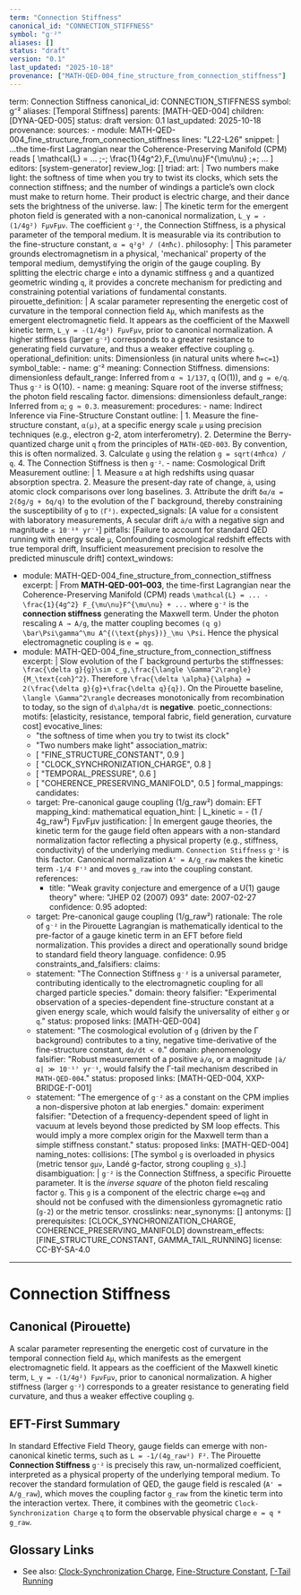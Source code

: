 ```yaml
---
term: "Connection Stiffness"
canonical_id: "CONNECTION_STIFFNESS"
symbol: "g⁻²"
aliases: []
status: "draft"
version: "0.1"
last_updated: "2025-10-18"
provenance: ["MATH-QED-004_fine_structure_from_connection_stiffness"]
---
```


term: Connection Stiffness
canonical_id: CONNECTION_STIFFNESS
symbol: g⁻²
aliases: [Temporal Stiffness]
parents: [MATH-QED-004]
children: [DYNA-QED-005]
status: draft
version: 0.1
last_updated: 2025-10-18
provenance:
  sources:
    - module: MATH-QED-004_fine_structure_from_connection_stiffness
      lines: "L22-L26"
      snippet: |
        ...the time-first Lagrangian near the Coherence-Preserving Manifold (CPM) reads
        [
        \mathcal{L}
        = ... ;-; \frac{1}{4g^2},F_{\mu\nu}F^{\mu\nu}
        ;+; ...
        ]
  editors: [system-generator]
  review_log: []
triad:
  art: |
    Two numbers make light: the softness of time when you try to twist its clocks, which sets the connection stiffness; and the number of windings a particle’s own clock must make to return home. Their product is electric charge, and their dance sets the brightness of the universe.
  law: |
    The kinetic term for the emergent photon field is generated with a non-canonical normalization, `L_γ = - (1/4g²) FμνFμν`. The coefficient `g⁻²`, the Connection Stiffness, is a physical parameter of the temporal medium. It is measurable via its contribution to the fine-structure constant, `α = q²g² / (4πħc)`.
  philosophy: |
    This parameter grounds electromagnetism in a physical, 'mechanical' property of the temporal medium, demystifying the origin of the gauge coupling. By splitting the electric charge `e` into a dynamic stiffness `g` and a quantized geometric winding `q`, it provides a concrete mechanism for predicting and constraining potential variations of fundamental constants.
pirouette_definition: |
  A scalar parameter representing the energetic cost of curvature in the temporal connection field `Aμ`, which manifests as the emergent electromagnetic field. It appears as the coefficient of the Maxwell kinetic term, `L_γ = -(1/4g²) FμνFμν`, prior to canonical normalization. A higher stiffness (larger `g⁻²`) corresponds to a greater resistance to generating field curvature, and thus a weaker effective coupling `g`.
operational_definition:
  units: Dimensionless (in natural units where `ħ=c=1`)
  symbol_table:
    - name: g⁻²
      meaning: Connection Stiffness.
      dimensions: dimensionless
      default_range: Inferred from `α ≈ 1/137`, `q` (O(1)), and `g = e/q`. Thus `g⁻²` is O(10).
    - name: g
      meaning: Square root of the inverse stiffness; the photon field rescaling factor.
      dimensions: dimensionless
      default_range: Inferred from `α`; `g ≈ 0.3`.
  measurement:
    procedures:
      - name: Indirect Inference via Fine-Structure Constant
        outline: |
          1. Measure the fine-structure constant, `α(μ)`, at a specific energy scale `μ` using precision techniques (e.g., electron g-2, atom interferometry).
          2. Determine the Berry-quantized charge unit `q` from the principles of `MATH-QED-003`. By convention, this is often normalized.
          3. Calculate `g` using the relation `g = sqrt(4πħcα) / q`.
          4. The Connection Stiffness is then `g⁻²`.
      - name: Cosmological Drift Measurement
        outline: |
          1. Measure `α` at high redshifts using quasar absorption spectra.
          2. Measure the present-day rate of change, `ȧ`, using atomic clock comparisons over long baselines.
          3. Attribute the drift `δα/α = 2(δg/g + δq/q)` to the evolution of the Γ background, thereby constraining the susceptibility of `g` to `⟨Γ²⟩`.
        expected_signals: [A value for `α` consistent with laboratory measurements, A secular drift `ȧ/α` with a negative sign and magnitude `≲ 10⁻¹⁸ yr⁻¹`]
        pitfalls: [Failure to account for standard QED running with energy scale `μ`, Confounding cosmological redshift effects with true temporal drift, Insufficient measurement precision to resolve the predicted minuscule drift]
context_windows:
  - module: MATH-QED-004_fine_structure_from_connection_stiffness
    excerpt: |
      From **MATH-QED-001–003**, the time-first Lagrangian near the Coherence-Preserving Manifold (CPM) reads
      `\mathcal{L} = ... - \frac{1}{4g^2} F_{\mu\nu}F^{\mu\nu} + ...`
      where `g⁻²` is the **connection stiffness** generating the Maxwell term. Under the photon rescaling `A → A/g`, the matter coupling becomes `(q g) \bar\Psi\gamma^\mu A^{(\text{phys})}_\mu \Psi`. Hence the physical electromagnetic coupling is `e = qg`.
  - module: MATH-QED-004_fine_structure_from_connection_stiffness
    excerpt: |
      Slow evolution of the Γ background perturbs the stiffnesses:
      `\frac{\delta g}{g}\sim c_g,\frac{\langle \Gamma^2\rangle}{M_\text{coh}^2}`.
      Therefore `\frac{\delta \alpha}{\alpha} = 2(\frac{\delta g}{g}+\frac{\delta q}{q})`. On the Pirouette baseline, `\langle \Gamma^2\rangle` decreases monotonically from recombination to today, so the sign of `d\alpha/dt` is **negative**.
poetic_connections:
  motifs: [elasticity, resistance, temporal fabric, field generation, curvature cost]
  evocative_lines:
    - "the softness of time when you try to twist its clock"
    - "Two numbers make light"
  association_matrix:
    - [ "FINE_STRUCTURE_CONSTANT", 0.9 ]
    - [ "CLOCK_SYNCHRONIZATION_CHARGE", 0.8 ]
    - [ "TEMPORAL_PRESSURE", 0.6 ]
    - [ "COHERENCE_PRESERVING_MANIFOLD", 0.5 ]
formal_mappings:
  candidates:
    - target: Pre-canonical gauge coupling (1/g_raw²)
      domain: EFT
      mapping_kind: mathematical
      equation_hint: |
        L_kinetic = - (1 / 4g_raw²) FμνFμν
      justification: |
        In emergent gauge theories, the kinetic term for the gauge field often appears with a non-standard normalization factor reflecting a physical property (e.g., stiffness, conductivity) of the underlying medium. `Connection Stiffness` `g⁻²` is this factor. Canonical normalization `A' = A/g_raw` makes the kinetic term `-1/4 F'²` and moves `g_raw` into the coupling constant.
      references:
        - title: "Weak gravity conjecture and emergence of a U(1) gauge theory"
          where: "JHEP 02 (2007) 093"
          date: 2007-02-27
      confidence: 0.95
  adopted:
    - target: Pre-canonical gauge coupling (1/g_raw²)
      rationale: The role of `g⁻²` in the Pirouette Lagrangian is mathematically identical to the pre-factor of a gauge kinetic term in an EFT before field normalization. This provides a direct and operationally sound bridge to standard field theory language.
      confidence: 0.95
constraints_and_falsifiers:
  claims:
    - statement: "The Connection Stiffness `g⁻²` is a universal parameter, contributing identically to the electromagnetic coupling for all charged particle species."
      domain: theory
      falsifier: "Experimental observation of a species-dependent fine-structure constant at a given energy scale, which would falsify the universality of either `g` or `q`."
      status: proposed
      links: [MATH-QED-004]
    - statement: "The cosmological evolution of `g` (driven by the Γ background) contributes to a tiny, negative time-derivative of the fine-structure constant, `dα/dt < 0`."
      domain: phenomenology
      falsifier: "Robust measurement of a positive `ȧ/α`, or a magnitude `|ȧ/α| ≫ 10⁻¹⁷ yr⁻¹`, would falsify the Γ-tail mechanism described in `MATH-QED-004`."
      status: proposed
      links: [MATH-QED-004, XXP-BRIDGE-Γ-001]
    - statement: "The emergence of `g⁻²` as a constant on the CPM implies a non-dispersive photon at lab energies."
      domain: experiment
      falsifier: "Detection of a frequency-dependent speed of light in vacuum at levels beyond those predicted by SM loop effects. This would imply a more complex origin for the Maxwell term than a simple stiffness constant."
      status: proposed
      links: [MATH-QED-004]
naming_notes:
  collisions: [The symbol `g` is overloaded in physics (metric tensor `gμν`, Landé g-factor, strong coupling `g_s`).]
  disambiguation: |
    `g⁻²` is the Connection Stiffness, a specific Pirouette parameter. It is the *inverse square* of the photon field rescaling factor `g`. This `g` is a component of the electric charge `e=qg` and should not be confused with the dimensionless gyromagnetic ratio (`g-2`) or the metric tensor.
crosslinks:
  near_synonyms: []
  antonyms: []
  prerequisites: [CLOCK_SYNCHRONIZATION_CHARGE, COHERENCE_PRESERVING_MANIFOLD]
  downstream_effects: [FINE_STRUCTURE_CONSTANT, GAMMA_TAIL_RUNNING]
license: CC-BY-SA-4.0
---

# Connection Stiffness

## Canonical (Pirouette)
A scalar parameter representing the energetic cost of curvature in the temporal connection field `Aμ`, which manifests as the emergent electromagnetic field. It appears as the coefficient of the Maxwell kinetic term, `L_γ = -(1/4g²) FμνFμν`, prior to canonical normalization. A higher stiffness (larger `g⁻²`) corresponds to a greater resistance to generating field curvature, and thus a weaker effective coupling `g`.

## EFT-First Summary
In standard Effective Field Theory, gauge fields can emerge with non-canonical kinetic terms, such as `L = -1/(4g_raw²) F²`. The Pirouette **Connection Stiffness** `g⁻²` is precisely this raw, un-normalized coefficient, interpreted as a physical property of the underlying temporal medium. To recover the standard formulation of QED, the gauge field is rescaled (`A' = A/g_raw`), which moves the coupling factor `g_raw` from the kinetic term into the interaction vertex. There, it combines with the geometric `Clock-Synchronization Charge` `q` to form the observable physical charge `e = q * g_raw`.

## Glossary Links
- See also: [Clock-Synchronization Charge](...), [Fine-Structure Constant](...), [Γ-Tail Running](...)